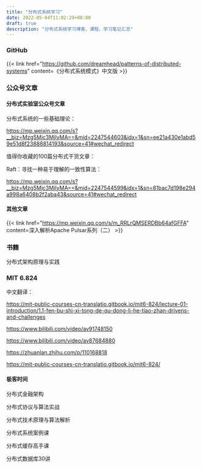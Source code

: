 ```yaml
---
title: "分布式系统学习"
date: 2022-05-04T11:02:29+08:00
draft: true
description: "分布式系统学习博客、课程、学习笔记汇总"
---
```


### GitHub

{{< link href="https://github.com/dreamhead/patterns-of-distributed-systems" content=《分布式系统模式》中文版 >}}

### 公众号文章



#### 分布式实验室公众号文章

分布式系统的一些基础理论：

https://mp.weixin.qq.com/s?__biz=Mzg5Mjc3MjIyMA==&mid=2247544603&idx=1&sn=ee21a430e1abd59e51d8f23888814193&source=41#wechat_redirect

值得你收藏的100篇分布式干货文章：

Raft：寻找一种易于理解的一致性算法：

https://mp.weixin.qq.com/s?__biz=Mzg5Mjc3MjIyMA==&mid=2247544599&idx=1&sn=81bac7d198e294a998a6408b2f2aba43&source=41#wechat_redirect

#### 其他文章

{{< link href="https://mp.weixin.qq.com/s/m_RRLrQMSERDBb64afGFFA" content=深入解析Apache Pulsar系列（二） >}}





### 书籍

分布式架构原理与实践



### MIT 6.824

中文翻译：

https://mit-public-courses-cn-translatio.gitbook.io/mit6-824/lecture-01-introduction/1.1-fen-bu-shi-xi-tong-de-qu-dong-li-he-tiao-zhan-drivens-and-challenges



https://www.bilibili.com/video/av91748150

https://www.bilibili.com/video/av87684880

https://zhuanlan.zhihu.com/p/110168818

https://mit-public-courses-cn-translatio.gitbook.io/mit6-824/



#### 极客时间

分布式金融架构

分布式协议与算法实战

分布式技术原理与算法解析

分布式系统案例课

分布式缓存高手课

分布式数据库30讲
